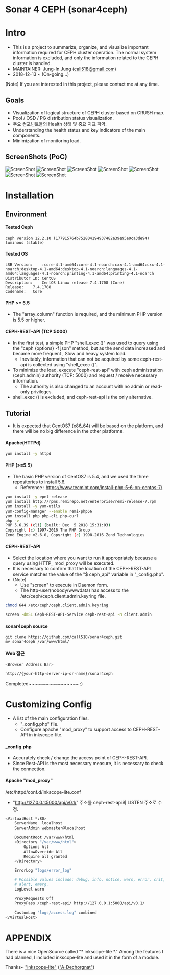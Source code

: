 Sonar 4 CEPH (sonar4ceph)
================================


Intro
================================

* This is a project to summarize, organize, and visualize important information required for CEPH cluster operation. The normal system information is excluded, and only the information related to the CEPH cluster is handled.
* MAINTAINER: Jung-In.Jung (call518@gmail.com)
* 2018-12-13 ~ (On-going...)

(Note) If you are interested in this project, please contact me at any time.

## Goals

* Visualization of logical structure of CEPH cluster based on CRUSH map.
* Pool / OSD / PG distribution status visualization.
* 주요 컴포넌트들의 Health 상태 및 중요 지표 파악.
* Understanding the health status and key indicators of the main components.
* Minimization of monitoring load.

## ScreenShots (PoC)

![ScreenShot](README/show-physical.png?raw=true)
![ScreenShot](README/cluster-bw.png?raw=true)
![ScreenShot](README/showDistributionPGs.png?raw=true)
![ScreenShot](README/poolspgsosds.png?raw=true)
![ScreenShot](README/showPGCountByEachOSD.png?raw=true)
![ScreenShot](README/showPGCountByEachPool.png?raw=true)
![ScreenShot](README/showSizeOfPGs.png?raw=true)

Installation
================================

## Environment

#### Tested Ceph 

```
ceph version 12.2.10 (177915764b752804194937482a39e95e0ca3de94) luminous (stable)
```

#### Tested OS

```
LSB Version:	:core-4.1-amd64:core-4.1-noarch:cxx-4.1-amd64:cxx-4.1-noarch:desktop-4.1-amd64:desktop-4.1-noarch:languages-4.1-amd64:languages-4.1-noarch:printing-4.1-amd64:printing-4.1-noarch
Distributor ID:	CentOS
Description:	CentOS Linux release 7.4.1708 (Core) 
Release:	7.4.1708
Codename:	Core
```

#### PHP >= 5.5

* The "array_column" function is required, and the minimum PHP version is 5.5 or higher.


#### CEPH-REST-API (TCP:5000)

* In the first test, a simple PHP "shell_exec ()" was used to query using the "ceph {options} -f json" method, but as the send data increased and became more frequent , Slow and heavy system load.
  * Inevitably, information that can not be acquired by some ceph-rest-api is collected using "shell_exec ()".
* To minimize the load, execute "ceph-rest-api" with ceph administration (ceph.admin) authority (TCP: 5000) and request / receive necessary information.
  * The authority is also changed to an account with no admin or read-only privileges.
* shell_exec () is excluded, and ceph-rest-api is the only alternative.


## Tutorial

* It is expected that CentOS7 (x86_64) will be based on the platform, and there will be no big difference in the other platforms.

#### Apache(HTTPd)

```bash
yum install -y httpd
```

#### PHP (>=5.5)

* The basic PHP version of CentOS7 is 5.4, and we used the three repositories to install 5.6.
  * Reference : https://www.tecmint.com/install-php-5-6-on-centos-7/

```bash
yum install -y epel-release
yum install http://rpms.remirepo.net/enterprise/remi-release-7.rpm
yum install -y yum-utils
yum-config-manager --enable remi-php56
yum install php php-cli php-curl
php -v
PHP 5.6.39 (cli) (built: Dec  5 2018 15:31:03) 
Copyright (c) 1997-2016 The PHP Group
Zend Engine v2.6.0, Copyright (c) 1998-2016 Zend Technologies
```

#### CEPH-REST-API

* Select the location where you want to run it appropriately because a query using HTTP_ mod_proxy will be executed.
* It is necessary to confirm that the location of the CEPH-REST-API service matches the value of the "$ ceph_api" variable in "_config.php".
* (Note)
  * Use "screen" to execute in Daemon form.
  * The http-user(nobody/wwwdata) has access to the /etc/ceph/ceph.client.admin.keyring file.

```bash
chmod 644 /etc/ceph/ceph.client.admin.keyring

screen -dmSL Ceph-REST-API-Service ceph-rest-api -n client.admin
```

#### sonar4ceph source

```
git clone https://github.com/call518/sonar4ceph.git
mv sonar4ceph /var/www/html/
```

#### Web 접근

```bash
<Browser Address Bar>

http://{your-http-server-ip-or-name}/sonar4ceph
```


Completed~~~~~~~~~~~~~~~~~ :)


Customizing Config
================================

* A list of the main configuration files.
  * "_config.php" file.
  * Configure apache "mod_proxy" to support access to CEPH-REST-API in inkscope-lite.

#### _config.php

* Accurately check / change the access point of CEPH-REST-API.
* Since Rest-API is the most necessary measure, it is necessary to check the connection.

#### Apache "mod_proxy"

/etc/httpd/conf.d/inkscope-lite.conf

* "http://127.0.0.1:5000/api/v0.1/" 주소를 ceph-rest-api의 LISTEN 주소로 수정.

```bash
<VirtualHost *:80>
    ServerName  localhost
    ServerAdmin webmaster@localhost

    DocumentRoot /var/www/html
    <Directory "/var/www/html">
        Options All
        AllowOverride All
        Require all granted
    </Directory>

    ErrorLog "logs/error_log"

    # Possible values include: debug, info, notice, warn, error, crit,
    # alert, emerg.
    LogLevel warn

    ProxyRequests Off
    ProxyPass /ceph-rest-api/ http://127.0.0.1:5000/api/v0.1/

    CustomLog "logs/access.log" combined
</VirtualHost>
```

APPENDIX
================================

There is a nice OpenSource called "* inkscope-lite *." Among the features I had planned, I included inkscope-lite and used it in the form of a module.

Thanks~ ["inkscope-lite"](https://github.com/A-Dechorgnat/inkscope-lite) (["A-Dechorgnat"](https://github.com/A-Dechorgnat/inkscope-lite/commits?author=A-Dechorgnat))
